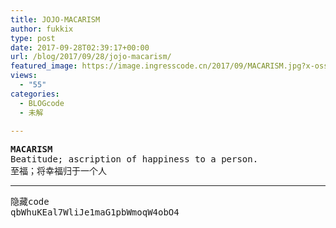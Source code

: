 ```yaml
---
title: JOJO-MACARISM
author: fukkix
type: post
date: 2017-09-28T02:39:17+00:00
url: /blog/2017/09/28/jojo-macarism/
featured_image: https://image.ingresscode.cn/2017/09/MACARISM.jpg?x-oss-process=image/resize,m_fill,w_569,h_220
views:
  - "55"
categories:
  - BLOGcode
  - 未解

---
```

<pre><strong>MACARISM
</strong>Beatitude; ascription of happiness to a person.
至福；将幸福归于一个人<!--more--></pre>

* * *

<pre>隐藏code
qbWhuKEal7WliJe1maG1pbWmoqW4obO4</pre>
